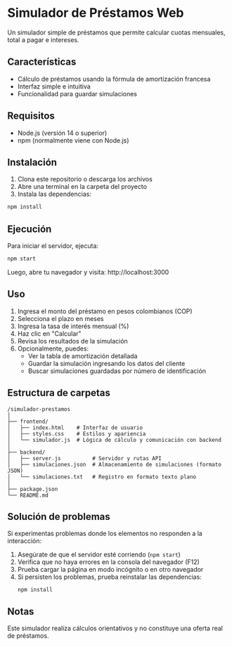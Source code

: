 # Simulador de Préstamos Web

Un simulador simple de préstamos que permite calcular cuotas mensuales, total a pagar e intereses.

## Características

- Cálculo de préstamos usando la fórmula de amortización francesa
- Interfaz simple e intuitiva
- Funcionalidad para guardar simulaciones

## Requisitos

- Node.js (versión 14 o superior)
- npm (normalmente viene con Node.js)

## Instalación

1. Clona este repositorio o descarga los archivos
2. Abre una terminal en la carpeta del proyecto
3. Instala las dependencias:

```bash
npm install
```

## Ejecución

Para iniciar el servidor, ejecuta:

```bash
npm start
```

Luego, abre tu navegador y visita: http://localhost:3000

## Uso

1. Ingresa el monto del préstamo en pesos colombianos (COP)
2. Selecciona el plazo en meses
3. Ingresa la tasa de interés mensual (%)
4. Haz clic en "Calcular"
5. Revisa los resultados de la simulación
6. Opcionalmente, puedes:
   - Ver la tabla de amortización detallada
   - Guardar la simulación ingresando los datos del cliente
   - Buscar simulaciones guardadas por número de identificación

## Estructura de carpetas

```
/simulador-prestamos
│
├── frontend/
│   ├── index.html    # Interfaz de usuario
│   ├── styles.css    # Estilos y apariencia
│   └── simulador.js  # Lógica de cálculo y comunicación con backend
│
├── backend/
│   ├── server.js          # Servidor y rutas API
│   ├── simulaciones.json  # Almacenamiento de simulaciones (formato JSON)
│   └── simulaciones.txt   # Registro en formato texto plano
│
├── package.json
└── README.md
```

## Solución de problemas

Si experimentas problemas donde los elementos no responden a la interacción:

1. Asegúrate de que el servidor esté corriendo (`npm start`)
2. Verifica que no haya errores en la consola del navegador (F12)
3. Prueba cargar la página en modo incógnito o en otro navegador
4. Si persisten los problemas, prueba reinstalar las dependencias:
   ```
   npm install
   ```

## Notas

Este simulador realiza cálculos orientativos y no constituye una oferta real de préstamos.
